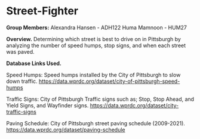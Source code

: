 # Street-Fighter

**Group Members:**
Alexandra Hansen - ADH122
Huma Mamnoon - HUM27

**Overview.**
Determining which street is best to drive on in Pittsburgh by analyzing the number of speed humps, stop signs, and when each street was paved.

**Database Links Used.**

Speed Humps: Speed humps installed by the City of Pittsburgh to slow down traffic.
https://data.wprdc.org/dataset/city-of-pittsburgh-speed-humps

Traffic Signs: City of Pittsburgh Traffic signs such as; Stop, Stop Ahead, and Yield Signs, and Wayfinder signs.
https://data.wprdc.org/dataset/city-traffic-signs

Paving Schedule: City of Pittsburgh street paving schedule (2009-2021).
https://data.wprdc.org/dataset/paving-schedule
